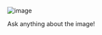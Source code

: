 ![image](https://github.com/user-attachments/assets/f509f60c-987a-40c2-85e0-b1d380c452d0)

Ask anything about the image!
